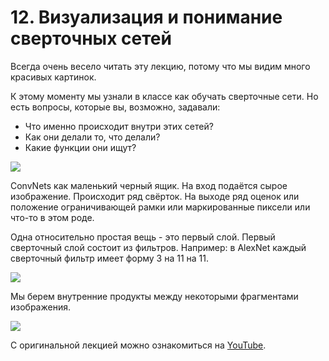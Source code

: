 # 12\. Визуализация и понимание сверточных сетей

Всегда очень весело читать эту лекцию, потому что мы видим много красивых картинок. 

К этому моменту мы узнали в классе как обучать сверточные сети. Но есть вопросы, которые вы, возможно, задавали:
- Что именно происходит внутри этих сетей? 
- Как они делали то, что делали? 
- Какие функции они ищут?

![](https://raw.githubusercontent.com/AlexandrParkhomenko/ml/main/stanford/images/cs231n_2017_lecture12_page-0004.jpg)

ConvNets как маленький черный ящик. На вход подаётся сырое изображение. Происходит ряд свёрток. На выходе ряд оценок или положение ограничивающей рамки или маркированные пиксели или что-то в этом роде.

Одна относительно простая вещь - это первый слой. Первый сверточный слой состоит из фильтров. Например: в AlexNet каждый сверточный фильтр имеет форму 3 на 11 на 11.

![](https://raw.githubusercontent.com/AlexandrParkhomenko/ml/main/stanford/images/cs231n_2017_lecture12_page-0005.jpg)

Мы берем внутренние продукты между некоторыми фрагментами изображения.

![](https://raw.githubusercontent.com/AlexandrParkhomenko/ml/main/stanford/images/cs231n_2017_lecture12_page-0032.jpg)

С оригинальной лекцией можно ознакомиться на [YouTube](https://youtu.be/6wcs6szJWMY).
